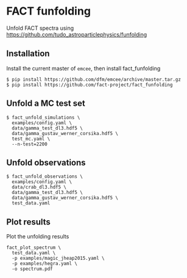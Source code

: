 # FACT funfolding

Unfold FACT spectra using https://github.com/tudo_astroparticlephysics/funfolding

## Installation

Install the current master of `emcee`, then install fact_funfolding
```
$ pip install https://github.com/dfm/emcee/archive/master.tar.gz
$ pip install https://github.com/fact-project/fact_funfolding
```


## Unfold a MC test set

```
$ fact_unfold_simulations \
  examples/config.yaml \
  data/gamma_test_dl3.hdf5 \
  data/gamma_gustav_werner_corsika.hdf5 \
  test_mc.yaml \
  --n-test=2200
```

## Unfold observations

```
$ fact_unfold_observations \
  examples/config.yaml \
  data/crab_dl3.hdf5 \
  data/gamma_test_dl3.hdf5 \
  data/gamma_gustav_werner_corsika.hdf5 \
  test_data.yaml
```

## Plot results

Plot the unfolding results

```
fact_plot_spectrum \
  test_data.yaml \
  -p examples/magic_jheap2015.yaml \
  -p examples/hegra.yaml \
  -o spectrum.pdf
```
